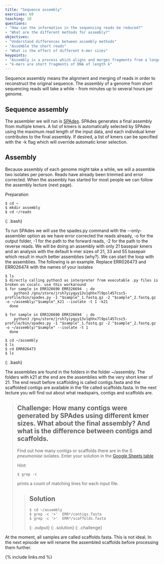```yaml
---
title: "Sequence assembly"
exercises: 60
teaching: 10
questions:
- "How can the information in the sequencing reads be reduced?"
- "What are the different methods for assembly?"
objectives:
- "Understand differences between assembly methods"
- "Assemble the short reads"
- "What is the effect of different k-mer sizes"
keypoints:
- "Assembly is a process which aligns and merges fragments from a longer DNA sequence in order to reconstruct the original sequence."
- "k-mers are short fragments of DNA of length k"
---
```


Sequence assembly means the alignment and merging of reads in order to reconstruct the original sequence. The assembly of a genome from short sequencing reads will take a while - from minutes up to several hours per genome. 

## Sequence assembly

The assembler we will run is [SPAdes](http://cab.spbu.ru/software/spades/). SPAdes generates a final assembly from multiple kmers. A list of kmers is automatically selected by SPAdes using the maximum read length of the input data, and each individual kmer contributes to the final assembly. If desired, a list of kmers can be specified with the -k flag which will override automatic kmer selection.


## Assembly

Because assembly of each genome might take a while, we will a assemble two isolates per person. Reads have already been trimmed and error corrected. When the assembly has started for most people we can follow the assembly lecture (next page). 

Preparation
~~~
$ cd ~
$ mkdir assembly
$ cd ~/reads
~~~
{: .bash}

To run SPAdes we will use the spades.py command with the --only-assembler option as we have error corrected the reads already, -o for the output folder, -1 for the path to the forward reads, -2 for the path to the reverse reads. We will be doing an assembly with only 21 basepair kmers and an analysis with the default k-mer sizes of 21, 33 and 55 basepair which result in much better assemblies (why?). We can start the loop with the assemblies. The following is an example. Replace ERR026473 and ERR026474 with the names of your isolates

~~~
$ ls
$ directly calling python3 as interpreter from executable .py files is broken on cocalc. use this workaround
$ for sample in ERR326690 ERR326694  ; do
    python3 /gnu/store/jrsh7yiyqyy13v1qhhx7l9psl457csc5-profile/bin/spades.py -1 "$sample"_1.fastq.gz -2 "$sample"_2.fastq.gz -o ~/assembly/"$sample"_k21 --isolate -t 1 -k21
  done

$ for sample in ERR326690 ERR326694  ; do
    python3 /gnu/store/jrsh7yiyqyy13v1qhhx7l9psl457csc5-profile/bin/spades.py -1 "$sample"_1.fastq.gz -2 "$sample"_2.fastq.gz -o ~/assembly/"$sample" --isolate -t 1
  done

$ cd ~/assembly
$ ls 
$ cd ERR026473
$ ls
~~~
{: .bash}

The assemblies are found in the folders in the folder ~/assembly. The folders with k21 at the end are the assemblies with the very short kmer of 21. The end result before scaffolding is called contigs.fasta and the scaffolded contigs are available in the file called scaffolds.fasta. In the next lecture you will find out about what readspairs, contigs and scaffolds are.

> ## Challenge: How many contigs were generated by SPAdes using different kmer sizes. What about the final assembly? And what is the difference between contigs and scaffolds.
>
> Find out how many contigs or scaffolds there are in the *S. pneumoniae* isolates. Enter your solution in the
> [Google Sheets table](https://docs.google.com/spreadsheets/d/1b8BPKcSUuW2YzgHdMaJN3MEbdgroRJa1dWnf5gkHr9M/edit#gid=0)
>
> Hint:
> ~~~
> $ grep -c
> ~~~
> prints a count of matching lines for each input file.
> 
> > ## Solution
> >
> > 
> > ~~~
> > $ cd ~/assembly
> > $ grep -c '>'  ERR*/contigs.fasta
> > $ grep -c '>'  ERR*/scaffolds.fasta
> > 
> > ~~~
> > {: .output}
> {: .solution}
{: .challenge}


At the moment, all samples are called scaffolds.fasta. This is not ideal. In the next episode we will rename the assembled scaffolds before processing them further.


{% include links.md %}

